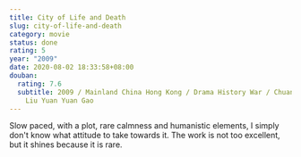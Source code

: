 ```yaml
---
title: City of Life and Death
slug: city-of-life-and-death
category: movie
status: done
rating: 5
year: "2009"
date: 2020-08-02 18:33:58+08:00
douban:
  rating: 7.6
  subtitle: 2009 / Mainland China Hong Kong / Drama History War / Chuan Lu / Ye
    Liu Yuan Yuan Gao
---
```


Slow paced, with a plot, rare calmness and humanistic elements, I simply don't know what attitude to take towards it. The work is not too excellent, but it shines because it is rare.

